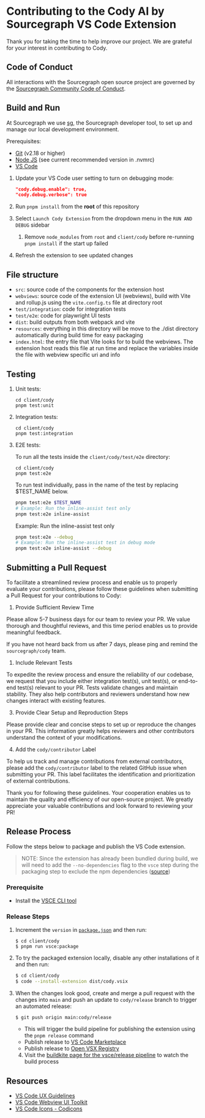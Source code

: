 # Contributing to the Cody AI by Sourcegraph VS Code Extension

Thank you for taking the time to help improve our project. We are grateful for your interest in contributing to Cody.

## Code of Conduct

All interactions with the Sourcegraph open source project are governed by the [Sourcegraph Community Code of Conduct](https://handbook.sourcegraph.com/company-info-and-process/community/code_of_conduct/).

## Build and Run

At Sourcegraph we use [sg](https://docs.sourcegraph.com/dev/setup/quickstart), the Sourcegraph developer tool, to set up and manage our local development environment.

Prerequisites:

- [Git](https://git-scm.com/book/en/v2/Getting-Started-Installing-Git) (v2.18 or higher)
- [Node JS](https://nodejs.org/en/download) (see current recommended version in .nvmrc)
- [VS Code](https://code.visualstudio.com/download)

1. Update your VS Code user setting to turn on debugging mode:

   ```json
   "cody.debug.enable": true,
   "cody.debug.verbose": true
   ```

2. Run `pnpm install` from the **root** of this repository
3. Select `Launch Cody Extension` from the dropdown menu in the `RUN AND DEBUG` sidebar
   1. Remove `node_modules` from `root` and `client/cody` before re-running `pnpm install` if the start up failed
4. Refresh the extension to see updated changes

## File structure

- `src`: source code of the components for the extension
  host
- `webviews`: source code of the extension UI (webviews),
  build with Vite and rollup.js using the `vite.config.ts` file at directory
  root
- `test/integration`: code for integration tests
- `test/e2e`: code for playwright UI tests
- `dist`: build outputs from both webpack and vite
- `resources`: everything in this directory will be move to
  the ./dist directory automatically during build time for easy packaging
- `index.html`: the entry file that Vite looks for to build
  the webviews. The extension host reads this file at run time and replace
  the variables inside the file with webview specific uri and info

## Testing

1. Unit tests:

   ```shell
   cd client/cody
   pnpm test:unit
   ```

2. Integration tests:

   ```shell
   cd client/cody
   pnpm test:integration
   ```

3. E2E tests:

   To run all the tests inside the `client/cody/test/e2e` directory:

   ```shell
   cd client/cody
   pnpm test:e2e
   ```

   To run test individually, pass in the name of the test by replacing $TEST_NAME below.

   ```sh
   pnpm test:e2e $TEST_NAME
   # Example: Run the inline-assist test only
   pnpm test:e2e inline-assist
   ```

   Example: Run the inline-assist test only

   ```sh
   pnpm test:e2e --debug
   # Example: Run the inline-assist test in debug mode
   pnpm test:e2e inline-assist --debug
   ```

## Submitting a Pull Request

To facilitate a streamlined review process and enable us to properly evaluate your contributions, please follow these guidelines when submitting a Pull Request for your contributions to Cody:

1. Provide Sufficient Review Time

Please allow 5-7 business days for our team to review your PR. We value thorough and thoughtful reviews, and this time period enables us to provide meaningful feedback.

If you have not heard back from us after 7 days, please ping and remind the `sourcegraph/cody` team.

1. Include Relevant Tests

To expedite the review process and ensure the reliability of our codebase, we request that you include either integration test(s), unit test(s), or end-to-end test(s) relevant to your PR. Tests validate changes and maintain stability. They also help contributors and reviewers understand how new changes interact with existing features.

3. Provide Clear Setup and Reproduction Steps

Please provide clear and concise steps to set up or reproduce the changes in your PR. This information greatly helps reviewers and other contributors understand the context of your modifications.

4. Add the `cody/contributor` Label

To help us track and manage contributions from external contributors, please add the `cody/contributor` label to the related GitHub issue when submitting your PR. This label facilitates the identification and prioritization of external contributions.

Thank you for following these guidelines. Your cooperation enables us to maintain the quality and efficiency of our open-source project. We greatly appreciate your valuable contributions and look forward to reviewing your PR!

## Release Process

Follow the steps below to package and publish the VS Code extension.

> NOTE: Since the extension has already been bundled during build, we will need to add the `--no-dependencies` flag to the `vsce` step during the packaging step to exclude the npm dependencies ([source](https://github.com/microsoft/vscode-vsce/issues/421#issuecomment-1038911725))

### Prerequisite

- Install the [VSCE CLI tool](https://code.visualstudio.com/api/working-with-extensions/publishing-extension#vsce)

### Release Steps

1. Increment the `version` in [`package.json`](package.json) and then run:

   ```shell
   $ cd client/cody
   $ pnpm run vsce:package
   ```

2. To try the packaged extension locally, disable any other installations of it and then run:

   ```sh
   $ cd client/cody
   $ code --install-extension dist/cody.vsix
   ```

3. When the changes look good, create and merge a pull request with the changes into `main` and push an update to `cody/release` branch to trigger an automated release:

   ```shell
   $ git push origin main:cody/release
   ```

   - This will trigger the build pipeline for publishing the extension using the `pnpm release` command
   - Publish release to [VS Code Marketplace](https://marketplace.visualstudio.com/items?itemName=sourcegraph.cody-ai)
   - Publish release to [Open VSX Registry](https://open-vsx.org/extension/sourcegraph/cody-ai)

   4. Visit the [buildkite page for the vsce/release pipeline](https://buildkite.com/sourcegraph/sourcegraph/builds?branch=cody%2Frelease) to watch the build process

## Resources

- [VS Code UX Guidelines](https://code.visualstudio.com/api/ux-guidelines/webviews)
- [VS Code Webview UI Toolkit](https://microsoft.github.io/vscode-webview-ui-toolkit)
- [VS Code Icons - Codicons](https://microsoft.github.io/vscode-codicons/dist/codicon.html)
